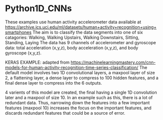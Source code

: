 # Python1D_CNNs
These examples use human activity accelerometer data available at https://archive.ics.uci.edu/ml/datasets/human+activity+recognition+using+smartphones
The aim is to classify the data segments into one of six catagories: Walking, Walking Upstairs, Walking Downstairs, Sitting, Standing, Laying
The data has 9 channels of accelerometer and gyroscope data:  total acceleration (x,y,z), body acceleration (x,y,z), and body gyroscope (x,y,z).

KERAS EXAMPLE: adapted from https://machinelearningmastery.com/cnn-models-for-human-activity-recognition-time-series-classification/
The default model involves two 1D convolutional layers, a maxpool layer of size 2, a flattening layer, a dense layer to compress to 100 hidden features, and a final dense layer to compress into the 6 outputs.

4 varients of this model are created, the final having a single 1D convolution later and a maxpool of size 10. In an example such as this, there is a lot of redundant data. Thus, narrowing down the features into a few important features (maxpool 10) increases the focus on the important features, and discards redundant features that could be a source of error.
